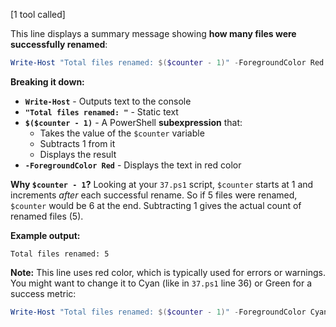 [1 tool called]

This line displays a summary message showing **how many files were successfully renamed**:

```powershell
Write-Host "Total files renamed: $($counter - 1)" -ForegroundColor Red
```

**Breaking it down:**
- **`Write-Host`** - Outputs text to the console
- **`"Total files renamed: "`** - Static text
- **`$($counter - 1)`** - A PowerShell **subexpression** that:
  - Takes the value of the `$counter` variable
  - Subtracts 1 from it
  - Displays the result
- **`-ForegroundColor Red`** - Displays the text in red color

**Why `$counter - 1`?**
Looking at your `37.ps1` script, `$counter` starts at 1 and increments *after* each successful rename. So if 5 files were renamed, `$counter` would be 6 at the end. Subtracting 1 gives the actual count of renamed files (5).

**Example output:**
```
Total files renamed: 5
```

**Note:** This line uses red color, which is typically used for errors or warnings. You might want to change it to Cyan (like in `37.ps1` line 36) or Green for a success metric:
```powershell
Write-Host "Total files renamed: $($counter - 1)" -ForegroundColor Cyan
```